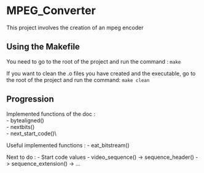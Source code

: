 # MPEG_Converter

This project involves the creation of an mpeg encoder 

## Using the Makefile

You need to go to the root of the project and run the command : ```make```

If you want to clean the .o files you have created and the executable, go to the root of the project and run the command: ```make clean```

## Progression

Implemented functions of the doc :\
    - bytealigned()\
    - nextbits()\
    - next_start_code()\

Useful implemented functions :
    - eat_bitstream()

Next to do : 
    - Start code values
    - video_sequence()
            -> sequence_header()
            -> sequence_extension()
            -> ...
